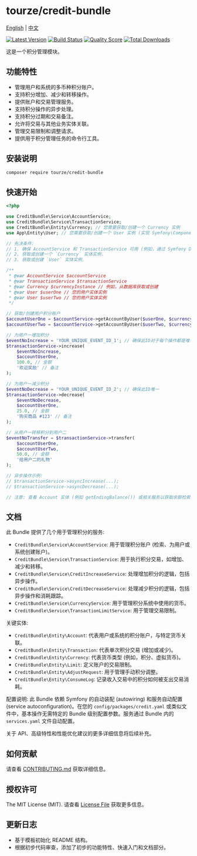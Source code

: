# tourze/credit-bundle

[English](README.md) | [中文](README.zh-CN.md)

[![Latest Version](https://img.shields.io/packagist/v/tourze/credit-bundle.svg?style=flat-square)](https://packagist.org/packages/tourze/credit-bundle)
[![Build Status](https://github.com/tourze/php-monorepo/actions/workflows/packages%2Fcredit-bundle%2F.github%2Fworkflows%2Fphpunit.yml/badge.svg)](https://github.com/tourze/php-monorepo/actions/workflows/packages/credit-bundle/.github/workflows/phpunit.yml)
[![Quality Score](https://img.shields.io/scrutinizer/g/tourze/credit-bundle.svg?style=flat-square)](https://scrutinizer-ci.com/g/tourze/credit-bundle)
[![Total Downloads](https://img.shields.io/packagist/dt/tourze/credit-bundle.svg?style=flat-square)](https://packagist.org/packages/tourze/credit-bundle)

这是一个积分管理模块。

## 功能特性

- 管理用户和系统的多币种积分账户。
- 支持积分增加、减少和转移操作。
- 提供账户和交易管理服务。
- 支持积分操作的异步处理。
- 支持积分过期和交易备注。
- 允许将交易与其他业务实体关联。
- 管理交易限制和调整请求。
- 提供用于积分管理任务的命令行工具。

## 安装说明

```bash
composer require tourze/credit-bundle
```

## 快速开始

```php
<?php

use CreditBundle\Service\AccountService;
use CreditBundle\Service\TransactionService;
use CreditBundle\Entity\Currency; // 您需要获取/创建一个 Currency 实例
use App\Entity\User; // 您需要获取/创建一个 User 实例 (实现 Symfony\Component\Security\Core\User\UserInterface)

// 先决条件:
// 1. 确保 AccountService 和 TransactionService 可用 (例如，通过 Symfony DI 注入).
// 2. 获取或创建一个 `Currency` 实体实例.
// 3. 获取或创建 `User` 实体实例.

/**
 * @var AccountService $accountService
 * @var TransactionService $transactionService
 * @var Currency $currencyInstance // 例如，从数据库获取或创建
 * @var User $userOne // 您的用户实体实例
 * @var User $userTwo // 您的用户实体实例
 */

// 获取/创建用户积分账户
$accountUserOne = $accountService->getAccountByUser($userOne, $currencyInstance);
$accountUserTwo = $accountService->getAccountByUser($userTwo, $currencyInstance);

// 为用户一增加积分
$eventNoIncrease = 'YOUR_UNIQUE_EVENT_ID_1'; // 确保此ID对于每个操作都是唯一的
$transactionService->increase(
    $eventNoIncrease,
    $accountUserOne,
    100.0, // 金额
    '欢迎奖励' // 备注
);

// 为用户一减少积分
$eventNoDecrease = 'YOUR_UNIQUE_EVENT_ID_2'; // 确保此ID唯一
$transactionService->decrease(
    $eventNoDecrease,
    $accountUserOne,
    25.0, // 金额
    '购买商品 #123' // 备注
);

// 从用户一转移积分到用户二
$eventNoTransfer = $transactionService->transfer(
    $accountUserOne,
    $accountUserTwo,
    50.0, // 金额
    '给用户二的礼物'
);

// 异步操作示例:
// $transactionService->asyncIncrease(...);
// $transactionService->asyncDecrease(...);

// 注意: 查看 Account 实体 (例如 getEndingBalance()) 或相关服务以获取余额检索方法。

```

## 文档

此 Bundle 提供了几个用于管理积分的服务:

-   `CreditBundle\Service\AccountService`: 用于管理积分账户 (检索、为用户或系统创建账户)。
-   `CreditBundle\Service\TransactionService`: 用于执行积分交易，如增加、减少和转移。
-   `CreditBundle\Service\CreditIncreaseService`: 处理增加积分的逻辑，包括异步操作。
-   `CreditBundle\Service\CreditDecreaseService`: 处理减少积分的逻辑，包括异步操作和消耗跟踪。
-   `CreditBundle\Service\CurrencyService`: 用于管理积分系统中使用的货币。
-   `CreditBundle\Service\TransactionLimitService`: 用于管理交易限制。

关键实体:
-   `CreditBundle\Entity\Account`: 代表用户或系统的积分账户，与特定货币关联。
-   `CreditBundle\Entity\Transaction`: 代表单次积分交易 (增加或减少)。
-   `CreditBundle\Entity\Currency`: 代表货币类型 (例如，积分、虚拟货币)。
-   `CreditBundle\Entity\Limit`: 定义账户的交易限制。
-   `CreditBundle\Entity\AdjustRequest`: 用于管理手动积分调整。
-   `CreditBundle\Entity\ConsumeLog`: 记录收入交易中的积分如何被支出交易消耗。

配置说明:
此 Bundle 依赖 Symfony 的自动装配 (autowiring) 和服务自动配置 (service autoconfiguration)。在您的 `config/packages/credit.yaml` 或类似文件中，基本操作无需特定的 Bundle 级别配置参数。服务通过 Bundle 内的 `services.yaml` 文件自动配置。

关于 API、高级特性和性能优化建议的更多详细信息将后续补充。

## 如何贡献

请查看 [CONTRIBUTING.md](CONTRIBUTING.md) 获取详细信息。

## 授权许可

The MIT License (MIT). 请查看 [License File](LICENSE) 获取更多信息。

## 更新日志

- 基于模板初始化 README 结构。
- 根据初步代码审查，添加了初步的功能特性、快速入门和文档部分。
